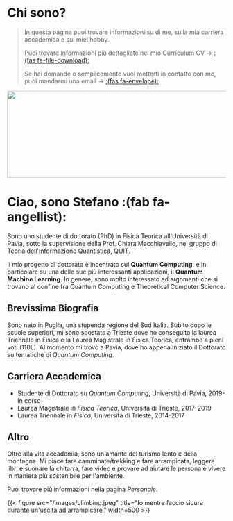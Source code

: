 # Chi sono?


> In questa pagina puoi trovare informazioni su di me, sulla mia carriera accademica e sui miei hobby.
>
> Puoi trovare informazioni più dettagliate nel mio Curriculum CV -> [:(fas fa-file-download):](/documents/cv.pdf)
>
> Se hai domande o semplicemente vuoi metterti in contatto con me, puoi mandarmi una email -> [:(fas fa-envelope):](mailto:mangini.stfn@gmail.com)

<p align="center">
  <img width="600" height="200" src="/images/profile2.png">
</p>  

# Ciao, sono Stefano :(fab fa-angellist):
Sono uno studente di dottorato (PhD) in Fisica Teorica all'Università di Pavia, sotto la supervisione della Prof. Chiara Macchiavello, nel gruppo di Teoria dell'Informazione Quantistica, [QUIT](https://www.qubit.it/).

Il mio progetto di dottorato è incentrato sul **Quantum Computing**, e in particolare su una delle sue più interessanti applicazioni, il **Quantum Machine Learning**.
In genere, sono molto interessato ad argomenti che si trovano al confine fra Quantum Computing e Theoretical Computer Science.

## Brevissima Biografia

Sono nato in Puglia, una stupenda regione del Sud Italia. Subito dopo le scuole superiori, mi sono spostato a Trieste dove ho conseguito la laurea Triennale in Fisica e la Laurea Magistrale in Fisica Teorica, entrambe a pieni voti (110L). Al momento mi trovo a Pavia, dove ho appena iniziato il Dottorato su tematiche di *Quantum Computing*.

## Carriera Accademica  

* Studente di Dottorato su _Quantum Computing_, Università di Pavia, 2019-in corso
* Laurea Magistrale in _Fisica Teorica_, Università di Trieste, 2017-2019
* Laurea Triennale in _Fisica_, Università di Trieste, 2014-2017  

## Altro  
Oltre alla vita accademia, sono un amante del turismo lento e della montagna. Mi piace fare camminate/trekking e fare arrampicata, leggere libri e suonare la chitarra, fare video e provare ad aiutare le persona e vivere in maniera più sostenibile per l'ambiente.


Puoi trovare più informazioni nella pagina _Personale_.  

{{< figure src="/images/climbing.jpeg" title="Io mentre faccio sicura durante un'uscita ad arrampicare." width=500 >}}

